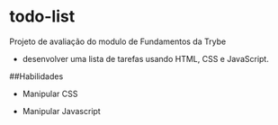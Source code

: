 # todo-list

Projeto de avaliação do modulo de Fundamentos da Trybe
- desenvolver uma lista de tarefas usando HTML, CSS e JavaScript.

##Habilidades

- Manipular CSS

- Manipular Javascript

